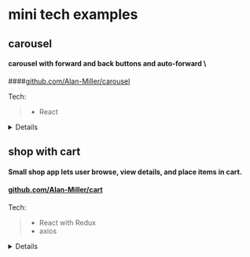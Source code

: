 # mini tech examples

## carousel
#### carousel with forward and back buttons and auto-forward \
####[github.com/Alan-Miller/carousel](https://github.com/Alan-Miller/carousel)

Tech:
> * React

<details>
<summary>Details</summary>

> * setInterval changes photos automatically.
> * Back and Forward buttons change photo manually and restarts automatic interval.
</details>


## shop with cart
#### Small shop app lets user browse, view details, and place items in cart. 
#### [github.com/Alan-Miller/cart](https://github.com/Alan-Miller/cart)

Tech:
> * React with Redux
> * axios

<details>
<summary>Details</summary>

> * Shop button makes axios request to outside API and stores response on Redux.
> * Clicking a product makes axios request using product ID to get product details, storing response on Redux.
> * Add To Cart button pushes product into array stored on Redux. The number of items in the cart is updated in the header (Cart button).
</details>
